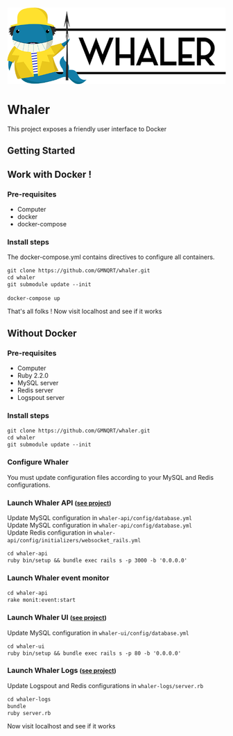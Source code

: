 ![logo](brand.png)

# Whaler
This project exposes a friendly user interface to Docker

## Getting Started

## Work with Docker !

### Pre-requisites
* Computer
* docker
* docker-compose

### Install steps

The docker-compose.yml contains directives to configure all containers.
```
git clone https://github.com/GMNQRT/whaler.git
cd whaler
git submodule update --init

docker-compose up
```
That's all folks !
Now visit localhost and see if it works

## Without Docker

### Pre-requisites
* Computer
* Ruby 2.2.0
* MySQL server
* Redis server
* Logspout server

### Install steps
```
git clone https://github.com/GMNQRT/whaler.git
cd whaler
git submodule update --init
```

### Configure Whaler
You must update configuration files according to your MySQL and Redis configurations.

### Launch Whaler API <small>([see project](https://github.com/GMNQRT/whaler-api.git))</small>
Update MySQL configuration in `whaler-api/config/database.yml`  
Update MySQL configuration in `whaler-api/config/database.yml`  
Update Redis configuration in `whaler-api/config/initializers/websocket_rails.yml`

```
cd whaler-api
ruby bin/setup && bundle exec rails s -p 3000 -b '0.0.0.0'
```

### Launch Whaler event monitor
```
cd whaler-api
rake monit:event:start
```

### Launch Whaler UI <small>([see project](https://github.com/GMNQRT/whaler-ui.git))</small>
Update MySQL configuration in `whaler-ui/config/database.yml`

```
cd whaler-ui
ruby bin/setup && bundle exec rails s -p 80 -b '0.0.0.0'
```

### Launch Whaler Logs <small>([see project](https://github.com/GMNQRT/whaler-logs.git))</small>
Update Logspout and Redis configurations in `whaler-logs/server.rb`

```
cd whaler-logs
bundle
ruby server.rb
```

Now visit localhost and see if it works
